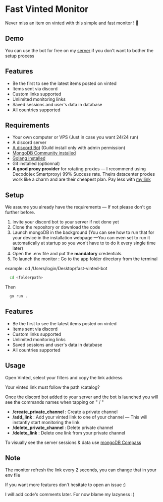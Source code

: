 
# Fast Vinted Monitor 

Never miss an item on vinted with this simple and fast monitor ! 🚀

## Demo

You can use the bot for free on my [server](https://discord.gg/y7fApmGAS3) if you don't want to bother the setup process

## Features

* Be the first to see the latest items posted on vinted 
* Items sent via discord  
* Custom links supported
* Unlimited monitoring links 
* Saved sessions and user's data in database
* All countries supported

## Requirements

* Your own computer or VPS (Just in case you want 24/24 run)
* A discord server
* [A discord Bot](https://discord.com/developers/applications) (Guild install only with admin permission)
* [MongoDB Community installed](https://www.mongodb.com/docs/manual/administration/install-community/#std-label-install-mdb-community-edition)
* [Golang installed](https://go.dev/doc/install)
* Git installed (optionnal)
* **A good proxy provider** for rotating proxies — I recommend using Decodo(ex Smartproxy) 99% Success rate. Theirs datacenter proxies work like a charm and are their cheapest plan. Pay less with [my link](dashboard.decodo.com/register?referral_code=cbc3f26dd85fd04cfef11103b48e1360eef6b23f)

## Setup

We assume you already have the requirements — If not please don't go further before.

1. Invite your discord bot to your server if not done yet
2. Clone the repository or download the code
3. Launch mongoDB in the background (You can see how to run that for your device in the installation webpage —You can even set to run it automatically at startup so you won't have to to do it every single time later)
4. Open the .env file and put the **mandatory** credentials 
5. To launch the monitor :
Go to the app folder directory from the terminal

example: cd /Users/login/Desktop/fast-vinted-bot 
```bash
  cd <folderpath> 
```
Then
```bash
  go run . 
```



## Features

* Be the first to see the latest items posted on vinted 
* Items sent via discord  
* Custom links supported
* Unlimited monitoring links 
* Saved sessions and user's data in database
* All countries supported

## Usage
Open Vinted, select your filters and copy the link address

Your vinted link must follow the path /catalog?

Once the discord bot added to your server and the bot is launched you will see the commands names when tapping on " / "

* **/create_private_channel** : Create a private channel 
* **/add_link** : Add your vinted link to one of your channel — This will instantly start monitoring the link 
* **/delete_private_channel** : Delete private channel
* **/delete_link** : Delete one link from your private channel

To visually see the server sessions & data use [mongoDB Compass](https://www.mongodb.com/try/download/compass)
## Note

The monitor refresh the link every 2 seconds, you can change that in your env file

If you want more features don't hesitate to open an issue :)

I will add code's comments later. For now blame my lazyness :(